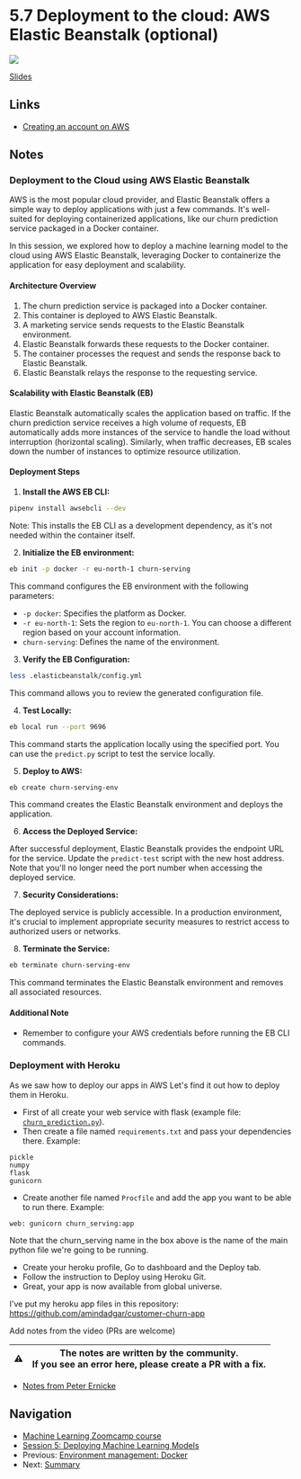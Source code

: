 # 5.7 Deployment to the cloud: AWS Elastic Beanstalk (optional)

<!-- markdownlint-disable MD029 -->
<!-- markdownlint-disable MD033 -->
<!-- markdownlint-disable MD045 -->
<a href="https://www.youtube.com/watch?v=HGPJ4ekhcLg&list=PL3MmuxUbc_hIhxl5Ji8t4O6lPAOpHaCLR"><img src="images/thumbnail-5-07.jpg"></a>

[Slides](https://www.slideshare.net/AlexeyGrigorev/ml-zoomcamp-5-model-deployment)

## Links

* [Creating an account on AWS](https://mlbookcamp.com/article/aws)

## Notes

### Deployment to the Cloud using AWS Elastic Beanstalk

AWS is the most popular cloud provider, and Elastic Beanstalk offers a simple way to deploy applications with just a few commands. It's well-suited for deploying containerized applications, like our churn prediction service packaged in a Docker container.

In this session, we explored how to deploy a machine learning model to the cloud using AWS Elastic Beanstalk, leveraging Docker to containerize the application for easy deployment and scalability.

#### Architecture Overview

1. The churn prediction service is packaged into a Docker container.
2. This container is deployed to AWS Elastic Beanstalk.
3. A marketing service sends requests to the Elastic Beanstalk environment.
4. Elastic Beanstalk forwards these requests to the Docker container.
5. The container processes the request and sends the response back to Elastic Beanstalk.
6. Elastic Beanstalk relays the response to the requesting service.

#### Scalability with Elastic Beanstalk (EB)

Elastic Beanstalk automatically scales the application based on traffic. If the churn prediction service receives a high volume of requests, EB automatically adds more instances of the service to handle the load without interruption (horizontal scaling). Similarly, when traffic decreases, EB scales down the number of instances to optimize resource utilization.

#### Deployment Steps

1. **Install the AWS EB CLI:**

```bash
pipenv install awsebcli --dev
```

Note: This installs the EB CLI as a development dependency, as it's not needed within the container itself.

2. **Initialize the EB environment:**

```bash
eb init -p docker -r eu-north-1 churn-serving
```

This command configures the EB environment with the following parameters:

* `-p docker`: Specifies the platform as Docker.
* `-r eu-north-1`: Sets the region to `eu-north-1`. You can choose a different region based on your account information.
* `churn-serving`: Defines the name of the environment.

3. **Verify the EB Configuration:**

```bash
less .elasticbeanstalk/config.yml
```

This command allows you to review the generated configuration file.

4. **Test Locally:**

```bash
eb local run --port 9696
```

This command starts the application locally using the specified port. You can use the `predict.py` script to test the service locally.

5. **Deploy to AWS:**

```bash
eb create churn-serving-env
```

This command creates the Elastic Beanstalk environment and deploys the application.

6. **Access the Deployed Service:**

After successful deployment, Elastic Beanstalk provides the endpoint URL for the service. Update the `predict-test` script with the new host address. Note that you'll no longer need the port number when accessing the deployed service.

7. **Security Considerations:**

The deployed service is publicly accessible. In a production environment, it's crucial to implement appropriate security measures to restrict access to authorized users or networks.

8. **Terminate the Service:**

```bash
eb terminate churn-serving-env
```

This command terminates the Elastic Beanstalk environment and removes all associated resources.

#### Additional Note

* Remember to configure your AWS credentials before running the EB CLI commands.

### Deployment with Heroku

As we saw how to deploy our apps in AWS Let's find it out how to deploy them in Heroku.

* First of all create your web service with flask (example file: [`churn_prediction.py`](https://github.com/amindadgar/customer-churn-app/blob/main/churn_serving.py)).
* Then create a file named `requirements.txt` and pass your dependencies there. Example:

```plaintext
pickle
numpy
flask
gunicorn
```

* Create another file named `Procfile` and add the app you want to be able to run there. Example:

```plaintext
web: gunicorn churn_serving:app
```

Note that the churn_serving name in the box above is the name of the main python file we're going to be running.

* Create your heroku profile, Go to dashboard and the Deploy tab.
* Follow the instruction to Deploy using Heroku Git.
* Great, your app is now available from global universe.

I've put my heroku app files in this repository:
<https://github.com/amindadgar/customer-churn-app>

Add notes from the video (PRs are welcome)

|⚠️|The notes are written by the community.<br>If you see an error here, please create a PR with a fix.|
|---|---|

* [Notes from Peter Ernicke](https://knowmledge.com/2023/10/15/ml-zoomcamp-2023-deploying-machine-learning-models-part-7/)

## Navigation

* [Machine Learning Zoomcamp course](../)
* [Session 5: Deploying Machine Learning Models](./)
* Previous: [Environment management: Docker](06-docker.md)
* Next: [Summary](08-summary.md)
